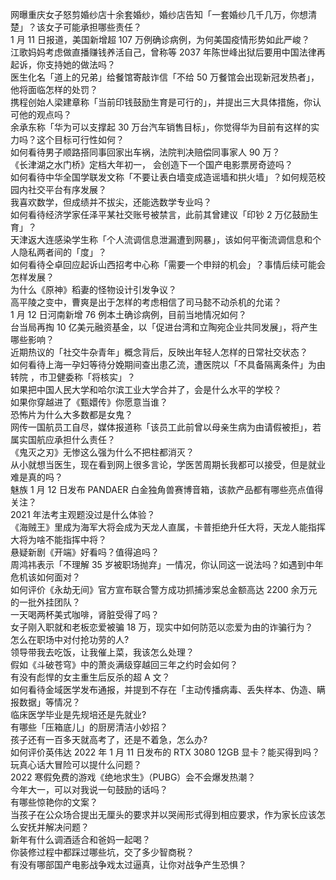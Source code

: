 网曝重庆女子怒剪婚纱店十余套婚纱，婚纱店告知「一套婚纱几千几万，你想清楚」？该女子可能承担哪些责任？  
1 月 11 日报道，美国新增超 107 万例确诊病例，为何美国疫情形势如此严峻？  
江歌妈妈考虑做直播赚钱养活自己，曾称等 2037 年陈世峰出狱后要用中国法律再起诉，你支持她的做法吗？  
医生化名「道上的兄弟」给餐馆寄敲诈信「不给 50 万餐馆会出现新冠发热者」，他将面临怎样的处罚？  
携程创始人梁建章称「当前印钱鼓励生育是可行的」，并提出三大具体措施，你认可他的观点吗？  
余承东称「华为可以支撑起 30 万台汽车销售目标」，你觉得华为目前有这样的实力吗？这个目标可行性如何？  
如何看待男子顺路搭同事回家出车祸，法院判决赔偿同事家人 90 万？  
《长津湖之水门桥》定档大年初一， 会创造下一个国产电影票房奇迹吗？  
如何看待中华全国学联发文称「不要让表白墙变成造谣墙和拱火墙」？如何规范校园内社交平台有序发展？  
我喜欢数学，但成绩并不拔尖，还能选数学专业吗？  
如何看待经济学家任泽平某社交账号被禁言，此前其曾建议「印钞 2 万亿鼓励生育」？  
天津返大连感染学生称「个人流调信息泄漏遭到网暴」，该如何平衡流调信息和个人隐私两者间的「度」？  
如何看待仝卓回应起诉山西招考中心称「需要一个申辩的机会」？事情后续可能会怎样发展？  
为什么《原神》稻妻的怪物设计引发争议？  
高平陵之变中，曹爽是出于怎样的考虑相信了司马懿不动杀机的允诺？  
1 月 12 日河南新增 76 例本土确诊病例，目前当地情况如何？  
台当局再掏 10 亿美元融资基金，以「促进台湾和立陶宛企业共同发展」，将产生哪些影响？  
近期热议的「社交牛杂青年」概念背后，反映出年轻人怎样的日常社交状态？  
如何看待上海一孕妇等待分娩期间查出患乙流，遭医院以「不具备隔离条件」为由转院 ，市卫健委称「将核实」？  
如果把中国人民大学和哈尔滨工业大学合并了，会是什么水平的学校？  
如果你穿越进了《甄嬛传》你愿意当谁？  
恐怖片为什么大多数都是女鬼？  
网传一国航员工自尽，媒体报道称「该员工此前曾以母亲生病为由请假被拒」，若属实国航应承担什么责任？  
《鬼灭之刃》无惨这么强为什么不把柱都消灭？  
从小就想当医生，现在看到网上很多言论，学医苦周期长我都可以接受，但是就业难是真的吗？  
魅族 1 月 12 日发布 PANDAER 白金独角兽赛博音箱，该款产品都有哪些亮点值得关注？  
2021 年法考主观题没过是什么体验？  
《海贼王》里成为海军大将会成为天龙人直属，卡普拒绝升任大将，天龙人能指挥大将为啥不能指挥中将？  
悬疑新剧《开端》好看吗？值得追吗？  
周鸿祎表示「不理解 35 岁被职场抛弃」一情况，你认同这一说法吗？如遇到中年危机该如何面对？  
如何评价《永劫无间》官方宣布联合警方成功抓捕涉案总金额高达 2200 余万元的一批外挂团队？  
一天喝两杯美式咖啡，肾脏受得了吗？  
女子刚入职就和老板恋爱被骗 18 万，现实中如何防范以恋爱为由的诈骗行为？  
怎么在职场中对付抢功劳的人?  
领导带我去吃饭，让我催上菜，我该怎么处理？  
假如《斗破苍穹》中的萧炎满级穿越回三年之约时会如何？  
有没有彪悍的女主重生后反杀的超 A 文？  
如何看待金域医学发布通报，并提到不存在「主动传播病毒、丢失样本、伪造、瞒报数据」等情况？  
临床医学毕业是先规培还是先就业?  
有哪些「压箱底儿」的厨房清洁小妙招？  
孩子还有一百多天就高考了，还是不着急，怎么办?  
如何评价英伟达 2022 年 1 月 11 日发布的 RTX 3080 12GB 显卡？能买得到吗？  
玩真心话大冒险可以提什么问题？  
2022 寒假免费的游戏《绝地求生》（PUBG）会不会爆发热潮？  
今年大一，可以对我说一句鼓励的话吗？  
有哪些惊艳你的文案？  
当孩子在公众场合提出无厘头的要求并以哭闹形式得到相应要求，作为家长应该怎么安抚并解决问题？  
新年有什么调酒适合和爸妈一起喝？  
你装修过程中都踩过哪些坑，交了多少智商税？  
有没有哪部国产电影战争戏太过逼真，让你对战争产生恐惧？  
